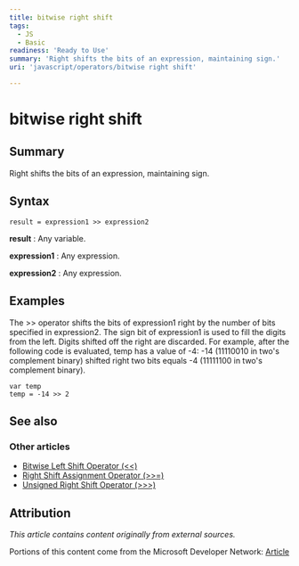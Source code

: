 ```yaml
---
title: bitwise right shift
tags:
  - JS
  - Basic
readiness: 'Ready to Use'
summary: 'Right shifts the bits of an expression, maintaining sign.'
uri: 'javascript/operators/bitwise right shift'

---
```

# bitwise right shift

## Summary

Right shifts the bits of an expression, maintaining sign.

## Syntax

    result = expression1 >> expression2

**result**
:   Any variable.

**expression1**
:   Any expression.

**expression2**
:   Any expression.

## Examples

The \>\> operator shifts the bits of expression1 right by the number of bits specified in expression2. The sign bit of expression1 is used to fill the digits from the left. Digits shifted off the right are discarded. For example, after the following code is evaluated, temp has a value of -4: -14 (11110010 in two's complement binary) shifted right two bits equals -4 (11111100 in two's complement binary).

``` {.js}
var temp
temp = -14 >> 2
```

## See also

### Other articles

-   [Bitwise Left Shift Operator (\<\<)](/javascript/operators/bitwise_left_shift)
-   [Right Shift Assignment Operator (\>\>=)](/javascript/operators/right_shift_assignment)
-   [Unsigned Right Shift Operator (\>\>\>)](/javascript/operators/unsigned_right_shift)

## Attribution

*This article contains content originally from external sources.*

Portions of this content come from the Microsoft Developer Network: [Article](http://msdn.microsoft.com/en-us/library/ie/5s9e947e(v=vs.94).aspx)

